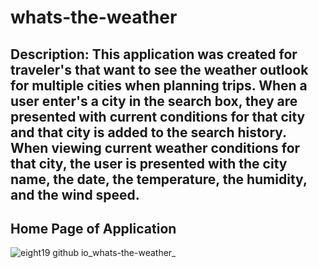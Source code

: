 # whats-the-weather

## Description: This application was created for traveler's that want to see the weather outlook for multiple cities when planning trips. When a user enter's a city in the search box, they are  presented with current conditions for that city and that city is added to the search history. When viewing current weather conditions for that city, the user is presented with the city name, the date, the temperature, the humidity, and the wind speed. 

## Home Page of Application
![eight19 github io_whats-the-weather_](https://user-images.githubusercontent.com/110131964/216790831-90f01afc-cb84-4d17-9b73-0efc4c13a67b.png)
